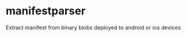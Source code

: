 manifestparser
==============

Extract manifest from binary blobs deployed to android or ios devices